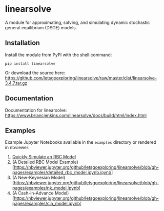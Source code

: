 # linearsolve
A module for approximating, solving, and simulating dynamic stochastic general equilibrium (DSGE) models.

## Installation
Install the module from PyPI with the shell command:

```pip install linearsolve```

Or download the source here: https://github.com/letsgoexploring/linearsolve/raw/master/dist/linearsolve-3.4.7.tar.gz

## Documentation
Documentation for linearsolve: https://www.briancjenkins.com/linearsolve/docs/build/html/index.html

## Examples
Example Jupyter Notebooks available in the ``examples`` directory or rendered in nbviewer:
1. [Quickly Simulate an RBC Model](https://nbviewer.jupyter.org/github/letsgoexploring/linearsolve/blob/gh-pages/examples/quick_rbc_model.ipynb)
2. (A Detailed RBC Model Example)[https://nbviewer.jupyter.org/github/letsgoexploring/linearsolve/blob/gh-pages/examples/detailed_rbc_model.ipynb.ipynb]
3. (A New-Keynesian Model)[https://nbviewer.jupyter.org/github/letsgoexploring/linearsolve/blob/gh-pages/examples/nk_model.ipynb]
4. (A Cash-in-Advance Model)[https://nbviewer.jupyter.org/github/letsgoexploring/linearsolve/blob/gh-pages/examples/cia_model.ipynb]
